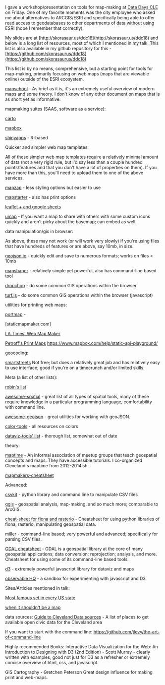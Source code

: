 
I gave a workshop/presentation on tools for map-making at [Data Days CLE](http://datadayscle.org)
on Friday. One of my favorite moments was the city employee who asked me about alternatives to 
ARCGIS/ESRI and specifically being able to offer read access to geodatabases to other departments of data without using ESRI (hope I remember that correctly).

My slides are at [http://skorasaur.us/ddc18](http://skorasaur.us/ddc18) and below is a long list of resources, most of which I mentioned in my talk. This list is also available in my github repository for this - [https://github.com/skorasaurus/ddc18](https://github.com/skorasaurus/ddc18)

This list is by no means, comprehensive, but a starting point for tools for map-making, primarily 
focusing on web maps (maps that are viewable online) outside of the ESRI ecosystem. 

[mapschool](http://mapschool.io/) - As brief as it is, it's an extremely useful overview of modern maps and some theory. I don't know of any other document on maps that is as short yet as informative. 

mapmaking suites (SAAS, software as a service):

[carto](https://carto.com)

[mapbox](https://mapbox.com)

[shinyapps](www.shinyapps.io) - R-based

Quicker and simpler web map templates: 

All of these simpler web map templates require a relatively minimal amount of data (not a very rigid rule, but I'd say less than a couple hundred points/features and that you don't have a lot of properties on them). If you have more than this, you'll need to upload them to one of the above services.

[mapzap](https://github.com/mapzap/mapzap.github.io) - less styling options but easier to use

[mapstarter](http://mapstarter.com/) - also has print options

[leaflet + and google sheets](https://github.com/JackDougherty/leaflet-maps-with-google-sheets) 

[umap](http://umap.openstreetmap.fr/en/) - If you want a map to share with others with some custom icons quickly and aren't picky about the basemap; can embed as well.

data manipulation/gis in browser: 

As above, these may not work (or will work very slowly) if you're using files that have hundreds of features or are above, say 10mb, in size.

[geojson.io](http://geojson.io) - quickly edit and save to numerous formats; works on files < 10mb 

[mapshaper](http://mapshaper.org) - relatively simple yet powerful, also has command-line based tool

[dropchop](http://dropchop.io/) - do some common GIS operations within the browser 

[turf.js](http://turfjs.org) - do some common GIS operations within the browser (javascript)

utilities for printing web maps: 

[portmap](https://github.com/portofportlandgis/portmap) -

[staticmapmaker.com]

[LA Times' Web Map Maker](http://datadesk.github.io/web-map-maker/)

[Petroff's Print Maps](https://printmaps.mpetroff.net/)
https://www.mapbox.com/help/static-api-playground/

geocoding: 

[smartstreets](https://smartystreet.com) Not free; but does a relatively great job and has relatively easy to use interface; good if you're on a timecrunch and/or limited skills.

Meta (a list of other lists): 

[robin's list](https://github.com/tolomaps/resources)

[awesome-spatial](https://github.com/RoboDonut/awesome-spatial) - great list of all types of spatial tools, many of these require knowledge in a particular programming language, comfortability with command line. 

[awesome-geojson](https://github.com/tmcw/awesome-geojson) - great utilities for working with geoJSON. 

[color-tools](https://github.com/TheMapSmith/color-tools) - all resources on colors

[dataviz-tools' list](http://dataviz.tools/category/mapping/) - thorough list, somewhat out of date

theory: 

[maptime](http://maptime.io) - An informal association of meetup groups that teach geospatial concepts and maps. They have accessible tutorials. I co-organized Cleveland's maptime from 2012-2014ish. 

[mapmakers-cheatsheet](https://github.com/tmcw/mapmakers-cheatsheet) 

Advanced: 

[csvkit](https://github.com/wireservice/csvkit) - python library and command line to 
manipulate CSV files

[qgis](http://qgis.org) - geospatial analysis, map-making, and so much more; comparable to ArcGIS. 

[cheat-sheet for fiona and rasterio](https://github.com/sgillies/frs-cheat-sheet) -
Cheatsheet for using python libraries of fiona, rasterio, manipulating geospatial data. 

[miller](https://github.com/johnkerl/miller) - command-line based; very powerful and advanced; specifically for parsing CSV files.

[GDAL cheatsheet](https://github.com/dwtkns/gdal-cheat-sheet) - GDAL is a geospatial library at the core of many geospatial applications; data conversion; reprojection; 
analysis, and more. 
Cheatsheet for using some of its command-line based tools. 

[d3](http://d3js.org) - extremely powerful javascript library for dataviz and maps

[observable HQ](https://beta.observablehq.com/) - a sandbox for experimenting with javascript and D3

Sites/Articles mentioned in talk: 

[Most famous set in every US state](http://www.businessinsider.com/most-famous-book-set-in-every-state-map-2013-10)

[when it shouldn't be a map](http://www.ericson.net/content/2011/10/when-maps-shouldnt-be-maps/)

data sources: 
[Guide to Cleveland Data sources](http://www.opencleveland.org/blog/guide-to-cleveland-data/) - A list of places to get available open civic data for the Cleveland area


If you want to start with the command line: 
https://github.com/jlevy/the-art-of-command-line


Highly recommended Books: 
Interactive Data Visualization for the Web: An Introduction to Designing with D3 (2nd Edition) - Scott Murray - clearly written with examples; good not just for D3 as a refresher or extremely concise overview of html, css, and javascript. 

GIS Cartography - Gretchen Peterson
Great design influence for making print and web-maps. 

